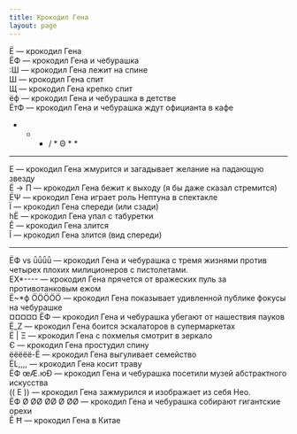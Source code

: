 ```yaml
---
title: Крокодил Гена
layout: page 
---
```

Ё — крокодил Гена   
ЁФ — крокодил Гена и чебурашка   
:Ш — крокодил Гена лежит на спине   
Ш — крокодил Гена спит   
Щ — крокодил Гена крепко спит   
ёф — крокодил Гена и чебурашка в детстве   
ЁтФ — крокодил Гена и чебурашка ждут официанта в кафе   
* * * / * Θ * *   
* * * * * * *   
Е — крокодил Гена жмурится и загадывает желание на падающую звезду   
Ё -> Π — крокодил Гена бежит к выходу (я бы даже сказал стремится)   
ЁΨ — крокодил Гена играет роль Нептуна в спектакле   
Ї — крокодил Гена спереди (или сзади)   
hЁ — крокодил Гена упал с табуретки   
Ĕ — крокодил Гена злится   
Ǐ — крокодил Гена злится (вид спереди)

* * *

ЁФ vs ǖǖǖǖ — крокодил Гена и чебурашка с тремя жизнями против четырех плохих милиционеров с пистолетами.   
ЕХ*---- — крокодил Гена прячется от вражеских пуль за противотанковым ежом   
Ё~*ф ÖÖÖÖÖ — крокодил Гена показывает удивленной публике фокусы на чебурашке   
¤¤¤¤¤ ЁФ — крокодил Гена и чебурашка убегают от нашествия пауков   
Ë_Z — крокодил Гена боится эскалаторов в супермаркетах   
Ё | Ξ — крокодил Гена с похмелья смотрит в зеркало   
Є — крокодил Гена простудил спину   
ёёёёё-Ё — крокодил Гена выгуливает семейство   
ЁL,,,, — крокодил Гена косит траву   
ЁФ œÆ.юĐ — крокодил Гена и чебурашка посетили музей абстрактного искусства   
(( Е )) — крокодил Гена зажмурился и изображает из себя Нео.  
ЁФ Ø ØØ ØØ Ø ØØ — крокодил Гена и чебурашка собирают гигантские орехи   
Ê Ħ — крокодил Гена в Китае
